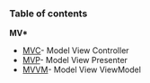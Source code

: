 <!--
/**
* @ Architectural Patterns
* part of snippets repository
* by Den Hnatiuk
* https://github.com/DenysHnatiuk/snippets
*/
 -->

### Table of contents

**MV\***

- [MVC](./mvc.js)- Model View Controller
- [MVP](./mvp.js)- Model View Presenter
- [MVVM](./mvvm.js)- Model View ViewModel
